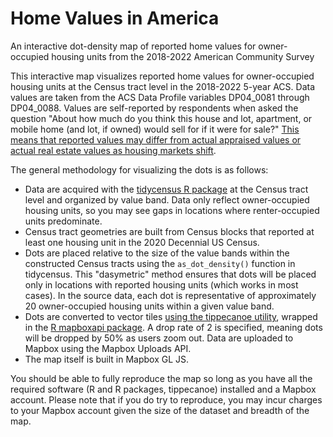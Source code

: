 # Home Values in America

An interactive dot-density map of reported home values for owner-occupied housing units from the 2018-2022 American Community Survey

This interactive map visualizes reported home values for owner-occupied housing units at the Census tract level in the 2018-2022 5-year ACS.  Data values are taken from the ACS Data Profile variables DP04_0081 through DP04_0088.  Values are self-reported by respondents when asked the question "About how much do you think this house and lot, apartment, or mobile home (and lot, if owned) would sell for if it were for sale?"  [This means that reported values may differ from actual appraised values or actual real estate values as housing markets shift](https://censusreporter.org/topics/housing/#:~:text=The%20ACS%20records%20estimated%20selling,fluctuating%20or%20falling%20housing%20market.).    

The general methodology for visualizing the dots is as follows: 

* Data are acquired with the [tidycensus R package]() at the Census tract level and organized by value band.  Data only reflect owner-occupied housing units, so you may see gaps in locations where renter-occupied units predominate.
* Census tract geometries are built from Census blocks that reported at least one housing unit in the 2020 Decennial US Census.
* Dots are placed relative to the size of the value bands within the constructed Census tracts using the `as_dot_density()` function in tidycensus.  This "dasymetric" method ensures that dots will be placed only in locations with reported housing units (which works in most cases).  In the source data, each dot is representative of approximately 20 owner-occupied housing units within a given value band.
* Dots are converted to vector tiles [using the tippecanoe utility](https://github.com/felt/tippecanoe), wrapped in the [R mapboxapi package](https://walker-data.com/mapboxapi).  A drop rate of 2 is specified, meaning dots will be dropped by 50% as users zoom out.  Data are uploaded to Mapbox using the Mapbox Uploads API.
* The map itself is built in Mapbox GL JS.

You should be able to fully reproduce the map so long as you have all the required software (R and R packages, tippecanoe) installed and a Mapbox account.  Please note that if you do try to reproduce, you may incur charges to your Mapbox account given the size of the dataset and breadth of the map.  
